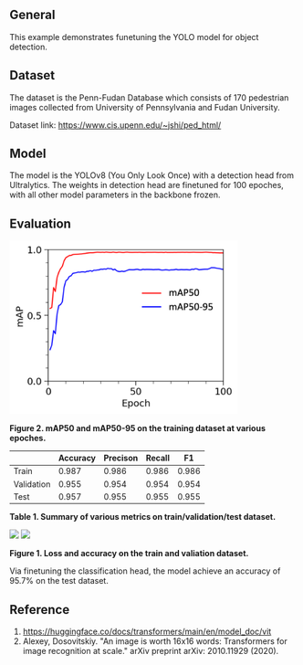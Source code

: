 ## General
This example demonstrates funetuning the YOLO model for object detection. 

## Dataset
The dataset is the Penn-Fudan Database which consists of 170 pedestrian images collected from University of Pennsylvania and Fudan University.

Dataset link: https://www.cis.upenn.edu/~jshi/ped_html/

## Model
The model is the YOLOv8 (You Only Look Once) with a detection head from Ultralytics. The weights in detection head are finetuned for 100 epoches, with all other model parameters in the backbone frozen.

## Evaluation
<img src="figures/map.png" width="400" />

**Figure 2. mAP50 and mAP50-95 on the training dataset at various epoches.**


| | Accuracy | Precison | Recall | F1 | 
| --- | --- | --- | --- | --- |
| Train | 0.987 | 0.986 | 0.986 | 0.986 |
| Validation | 0.955 | 0.954 | 0.954 | 0.954 |
| Test | 0.957 | 0.955 | 0.955 | 0.955 |

**Table 1. Summary of various metrics on train/validation/test dataset.**

<img src="figures/train_valid_loss.png" width="400" /> <img src="figures/train_valid_acc.png" width="400" />

**Figure 1. Loss and accuracy on the train and valiation dataset.**

Via finetuning the classification head, the model achieve an accuracy of 95.7% on the test dataset.

## Reference
1. https://huggingface.co/docs/transformers/main/en/model_doc/vit
2. Alexey, Dosovitskiy. "An image is worth 16x16 words: Transformers for image recognition at scale." arXiv preprint arXiv: 2010.11929 (2020).
